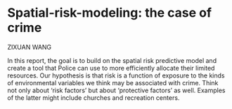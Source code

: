 # Spatial-risk-modeling: the case of crime
ZIXUAN WANG

In this report, the goal is to build on the spatial risk predictive model and create a tool that Police can use to more efficiently allocate their limited resources. Our hypothesis is that risk is a function of exposure to the kinds of environmental variables we think may be associated with crime. 
Think not only about ‘risk factors’ but about ‘protective factors’ as well. 
Examples of the latter might include churches and recreation centers.

